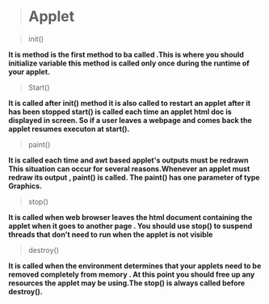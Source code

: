  > # Applet 


  >init()

 **It is method is the first method to ba called .This is where you should initialize variable this method is called only once during the runtime of your applet.**

 >Start()

 **It is called after init() method it is also called to
 restart an applet after it has been stopped start() is called each time an applet html doc is displayed in screen. So if a user leaves a webpage and comes back the applet resumes executon at start().**

 >paint()

 **It is called each time and awt based applet's outputs must be redrawn
 This situation can occur for several reasons.Whenever an applet must redraw its output , paint() is called.
 The paint() has one parameter of type Graphics.**


 >stop()

 **It is called when web browser leaves the html document containing the applet when it goes to another page . You should use stop()  to suspend threads that don't need to run when the applet is not visible**

 >destroy()

 **It is called when the environment determines that your applets need to be removed completely from memory . At this point you should free up any resources the applet may be using.The stop() is always called before destroy().**
